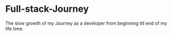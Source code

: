 # Full-stack-Journey
The slow growth of my Journey as a developer from beginning till end of my life time.
